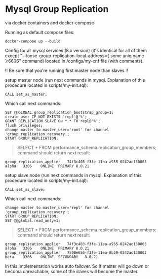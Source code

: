 # Mysql Group Replication

via docker containers and docker-compose

Running as default compose files:

    docker-compose up --build

Config for all mysql services (8.x version) (it's identical for all of them except "--loose-group-replication-local-address={ some uniq name }:6606" command)
located in /configs/my-cnf file (with comments).

!! Be sure that you're running first master node than slaves !!

setup master node (run next commands in mysql. Explanation of this procedure located in scripts/my-init.sql):

    CALL set_as_master;

Which call next commands:

    SET @@GLOBAL.group_replication_bootstrap_group=1;
    create user IF NOT EXISTS 'repl'@'%';
    GRANT REPLICATION SLAVE ON *.* TO repl@'%';
    flush privileges;
    change master to master_user='root' for channel 'group_replication_recovery';
    START GROUP_REPLICATION;

> SELECT * FROM performance_schema.replication_group_members;
command should return next result:

    group_replication_applier	74f3c403-f3fe-11ea-a955-0242ac130003	alpha	3306	ONLINE	PRIMARY	8.0.21

setup slave node (run next commands in mysql. Explanation of this procedure located in scripts/my-init.sql):

    CALL set_as_slave;

Which call next commands:

    change master to master_user='repl' for channel 'group_replication_recovery';
    START GROUP_REPLICATION;
    SET @@global.read_only=1;

> SELECT * FROM performance_schema.replication_group_members;
command should return next result:

    group_replication_applier	74f3c403-f3fe-11ea-a955-0242ac130003	alpha	3306	ONLINE	PRIMARY	8.0.21
    group_replication_applier	7500e656-f3fe-11ea-8b39-0242ac130002	beta	3306	ONLINE	SECONDARY	8.0.21

In this implementation works auto failover. So if master will go down or becoma unreachable, some of the slaves
will become the master.
